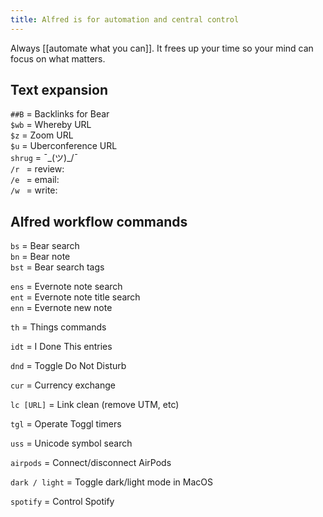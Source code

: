 ```yaml
---
title: Alfred is for automation and central control
---
```

Always [[automate what you can]]. It frees up your time so your mind can focus on what matters.

## Text expansion
`##B` = Backlinks for Bear<br>
`$wb` = Whereby URL<br>
`$z` = Zoom URL<br>
`$u` = Uberconference URL<br>
`shrug` = ¯\_(ツ)_/¯<br>
`/r ` = review:<br>
`/e ` = email:<br>
`/w ` = write: <br>

## Alfred workflow commands
`bs` = Bear search<br>
`bn` = Bear note<br>
`bst` = Bear search tags<br>

`ens` = Evernote note search<br>
`ent` = Evernote note title search<br>
`enn` = Evernote new note<br>

`th` = Things commands

`idt` = I Done This entries

`dnd` = Toggle Do Not Disturb

`cur` = Currency exchange

`lc [URL]` = Link clean (remove UTM, etc)

`tgl` = Operate Toggl timers

`uss` = Unicode symbol search

`airpods` = Connect/disconnect AirPods

`dark / light` = Toggle dark/light mode in MacOS

`spotify` = Control Spotify
